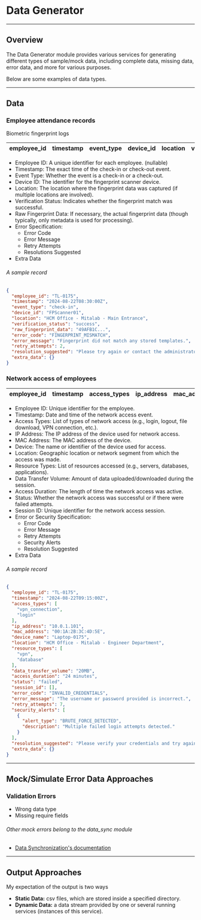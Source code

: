 # Data Generator

---

## Overview

The Data Generator module provides various services for generating different types of sample/mock data, including
complete data, missing data, error data, and more for various purposes.

Below are some examples of data types.

---

## Data

### Employee attendance records

Biometric fingerprint logs

| employee_id | timestamp | event_type | device_id | location | verify_status | raw_fingerprint_data | error_code | error_message | retry_attempts | resolution_suggested | extra_data |
|-------------|-----------|------------|-----------|----------|---------------|----------------------|------------|---------------|----------------|----------------------|------------|

- Employee ID: A unique identifier for each employee. (nullable)
- Timestamp: The exact time of the check-in or check-out event.
- Event Type: Whether the event is a check-in or a check-out.
- Device ID: The identifier for the fingerprint scanner device.
- Location: The location where the fingerprint data was captured (if multiple locations are involved).
- Verification Status: Indicates whether the fingerprint match was successful.
- Raw Fingerprint Data: If necessary, the actual fingerprint data
  (though typically, only metadata is used for processing).
- Error Specification:
    - Error Code
    - Error Message
    - Retry Attempts
    - Resolutions Suggested
- Extra Data

###### A sample record

```json
{
  "employee_id": "TL-0175",
  "timestamp": "2024-08-22T08:30:00Z",
  "event_type": "check-in",
  "device_id": "FPScanner01",
  "location": "HCM Office - Mitalab - Main Entrance",
  "verification_status": "success",
  "raw_fingerprint_data": "49AFB1C...",
  "error_code": "FINGERPRINT_MISMATCH",
  "error_message": "Fingerprint did not match any stored templates.",
  "retry_attempts": 2,
  "resolution_suggested": "Please try again or contact the administrator.",
  "extra_data": {}
}
```

### Network access of employees

| employee_id | timestamp | access_types | ip_address | mac_address | device | location | resource_types | data_transfer_volume | access_duration | status | session_id | extra_data |
|-------------|-----------|--------------|------------|-------------|--------|----------|----------------|----------------------|-----------------|--------|------------|------------|

- Employee ID: Unique identifier for the employee.
- Timestamp: Date and time of the network access event.
- Access Types: List of types of network access (e.g., login, logout, file download, VPN connection, etc.).
- IP Address: The IP address of the device used for network access.
- MAC Address: The MAC address of the device.
- Device: The name or identifier of the device used for access.
- Location: Geographic location or network segment from which the access was made.
- Resource Types: List of resources accessed (e.g., servers, databases, applications).
- Data Transfer Volume: Amount of data uploaded/downloaded during the session.
- Access Duration: The length of time the network access was active.
- Status: Whether the network access was successful or if there were failed attempts.
- Session ID: Unique identifier for the network access session.
- Error or Security Specification:
    - Error Code
    - Error Message
    - Retry Attempts
    - Security Alerts
    - Resolution Suggested
- Extra Data

###### A sample record

```json
{
  "employee_id": "TL-0175",
  "timestamp": "2024-08-22T09:15:00Z",
  "access_types": [
    "vpn_connection",
    "login"
  ],
  "ip_address": "10.0.1.101",
  "mac_address": "00:1A:2B:3C:4D:5E",
  "device_name": "Laptop-0175",
  "location": "HCM Office - Mitalab - Engineer Department",
  "resource_types": [
    "vpn",
    "database"
  ],
  "data_transfer_volume": "20MB",
  "access_duration": "24 minutes",
  "status": "failed",
  "session_id": [],
  "error_code": "INVALID_CREDENTIALS",
  "error_message": "The username or password provided is incorrect.",
  "retry_attempts": 7,
  "security_alerts": [
    {
      "alert_type": "BRUTE_FORCE_DETECTED",
      "description": "Multiple failed login attempts detected."
    }
  ],
  "resolution_suggested": "Please verify your credentials and try again or reset your password.",
  "extra_data": {}
}
```

---

## Mock/Simulate Error Data Approaches

### Validation Errors

- Wrong data type
- Missing require fields

###### Other mock errors belong to the data_sync module

- [Data Synchronization's documentation](../data_sync/readme.md)

---

## Output Approaches

My expectation of the output is two ways

- **Static Data:** csv files, which are stored inside a specified directory.
- **Dynamic Data:** a data stream provided by one or several running services (instances of this service).

